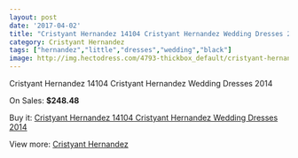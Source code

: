 ```yaml
---
layout: post
date: '2017-04-02'
title: "Cristyant Hernandez 14104 Cristyant Hernandez Wedding Dresses 2014"
category: Cristyant Hernandez
tags: ["hernandez","little","dresses","wedding","black"]
image: http://img.hectodress.com/4793-thickbox_default/cristyant-hernandez-14104-cristyant-hernandez-wedding-dresses-2014.jpg
---
```

Cristyant Hernandez 14104 Cristyant Hernandez Wedding Dresses 2014

On Sales: **$248.48**
<a href="https://www.hectodress.com/cristyant-hernandez/2422-cristyant-hernandez-14104-cristyant-hernandez-wedding-dresses-2014.html"><amp-img layout="responsive" width="600" height="600" src="//img.hectodress.com/4793-thickbox_default/cristyant-hernandez-14104-cristyant-hernandez-wedding-dresses-2014.jpg" alt="Cristyant Hernandez 14104 Cristyant Hernandez Wedding Dresses 2014 0" /></a>
<a href="https://www.hectodress.com/cristyant-hernandez/2422-cristyant-hernandez-14104-cristyant-hernandez-wedding-dresses-2014.html"><amp-img layout="responsive" width="600" height="600" src="//img.hectodress.com/4795-thickbox_default/cristyant-hernandez-14104-cristyant-hernandez-wedding-dresses-2014.jpg" alt="Cristyant Hernandez 14104 Cristyant Hernandez Wedding Dresses 2014 1" /></a>
<a href="https://www.hectodress.com/cristyant-hernandez/2422-cristyant-hernandez-14104-cristyant-hernandez-wedding-dresses-2014.html"><amp-img layout="responsive" width="600" height="600" src="//img.hectodress.com/4794-thickbox_default/cristyant-hernandez-14104-cristyant-hernandez-wedding-dresses-2014.jpg" alt="Cristyant Hernandez 14104 Cristyant Hernandez Wedding Dresses 2014 2" /></a>

Buy it: [Cristyant Hernandez 14104 Cristyant Hernandez Wedding Dresses 2014](https://www.hectodress.com/cristyant-hernandez/2422-cristyant-hernandez-14104-cristyant-hernandez-wedding-dresses-2014.html "Cristyant Hernandez 14104 Cristyant Hernandez Wedding Dresses 2014")

View more: [Cristyant Hernandez](https://www.hectodress.com/42-cristyant-hernandez "Cristyant Hernandez")